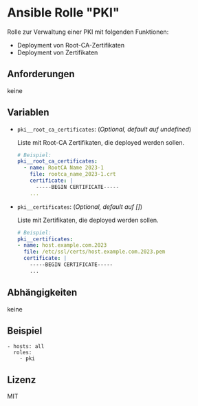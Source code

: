 # Ansible Rolle "PKI"

Rolle zur Verwaltung einer PKI mit folgenden Funktionen:
- Deployment von Root-CA-Zertifikaten
- Deployment von Zertifikaten

## Anforderungen

keine

## Variablen

- `pki__root_ca_certificates`: (*Optional, default auf undefined*)

  Liste mit Root-CA Zertifikaten, die deployed werden sollen.
  ~~~yaml
  # Beispiel:
  pki__root_ca_certificates:
    - name: RootCA Name 2023-1
      file: rootca_name_2023-1.crt
      certificate: |
        -----BEGIN CERTIFICATE-----
      ...
  ~~~
- `pki__certificates`: (*Optional, default auf []*)

  Liste mit Zertifikaten, die deployed werden sollen.
  ~~~yaml
  # Beispiel:
  pki__certificates:
  - name: host.example.com.2023
    file: /etc/ssl/certs/host.example.com.2023.pem
    certificate: |
      -----BEGIN CERTIFICATE-----
      ...
  ~~~

## Abhängigkeiten

keine

## Beispiel

    - hosts: all
      roles:
        - pki

## Lizenz

MIT
